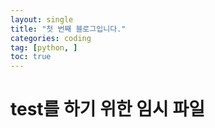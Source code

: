 ```yaml
---
layout: single
title: "첫 번째 블로그입니다."
categories: coding
tag: [python, ]
toc: true
---
```


# test를 하기 위한 임시 파일
